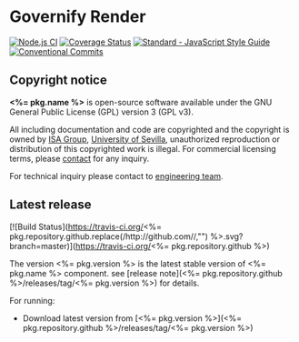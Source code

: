 # Governify Render
[![Node.js CI](https://github.com/governify/render/workflows/Node.js%20CI/badge.svg?branch=master)](https://github.com/governify/render/actions)
[![Coverage Status](https://coveralls.io/repos/github/governify/render/badge.svg)](https://coveralls.io/github/governify/render)
<a href="https://standardjs.com"><img src="https://img.shields.io/badge/code_style-semistandard-brightgreen.svg" alt="Standard - JavaScript Style Guide"></a>
[![Conventional Commits](https://img.shields.io/badge/Conventional%20Commits-1.0.0-yellow.svg)](https://conventionalcommits.org)

## Copyright notice

**<%= pkg.name %>** is open-source software available under the GNU General Public License (GPL) version 3 (GPL v3).

All including documentation and code are copyrighted and the copyright is owned by [ISA Group](http://www.isa.us.es), 
[University of Sevilla](http://www.us.es), unauthorized reproduction or distribution of this copyrighted work is illegal.
For commercial licensing terms, please [contact](./extra/contact.md) for any inquiry.

For technical inquiry please contact to [engineering team](./extra/about.md).

## Latest release

[![Build Status](https://travis-ci.org/<%= pkg.repository.github.replace(/http:\/\/github.com\//,"") %>.svg?branch=master)](https://travis-ci.org/<%= pkg.repository.github %>)

The version <%= pkg.version %> is the latest stable version of <%= pkg.name %> component.
see [release note](<%= pkg.repository.github %>/releases/tag/<%= pkg.version %>) for details.

For running:

- Download latest version from [<%= pkg.version %>](<%= pkg.repository.github %>/releases/tag/<%= pkg.version %>)
